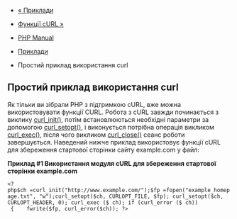 - [« Приклади](curl.examples.md)
- [Функції cURL »](ref.curl.md)

- [PHP Manual](index.md)
- [Приклади](curl.examples.md)
- Простий приклад використання curl

## Простий приклад використання curl

Як тільки ви зібрали PHP з підтримкою cURL, вже можна використовувати
функції CURL. Робота з cURL завжди починається з виклику
[curl_init()](function.curl-init.md), потім встановлюються
необхідні параметри за допомогою
[curl_setopt()](function.curl-setopt.md), і виконується потрібна
операція викликом [curl_exec()](function.curl-exec.md), після чого
викликом [curl_close()](function.curl-close.md) сеанс роботи
завершується. Наведений нижче приклад використовує функції cURL для
збереження стартової сторінки сайту example.com у файл:

**Приклад #1 Використання модуля cURL для збереження стартової сторінки
example.com**

` <?php$ch =curl_init("http://www.example.com/");$fp =fopen("example_homepage.txt", "w");curl_setopt($ch, CURLOPT_FILE, $fp); curl_setopt($ch, CURLOPT_HEADER, 0); curl_exec ($ ch); if (curl_error ($ ch))  {    fwrite($fp, curl_error($ch)); ?> `
